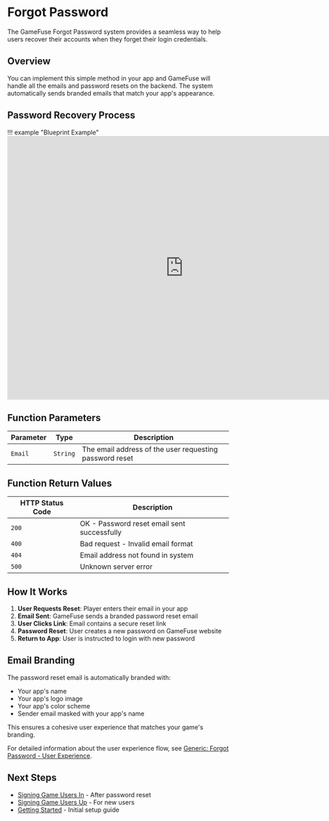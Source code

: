 # Forgot Password

The GameFuse Forgot Password system provides a seamless way to help users recover their accounts when they forget their login credentials.

## Overview

You can implement this simple method in your app and GameFuse will handle all the emails and password resets on the backend. The system automatically sends branded emails that match your app's appearance.

## Password Recovery Process

!!! example "Blueprint Example"
    <iframe src="https://blueprintue.com/render/2fyyxgwn/" width="800" height="600" frameborder="0" allowfullscreen></iframe>

## Function Parameters

| Parameter | Type | Description |
|-----------|------|-------------|
| `Email` | `String` | The email address of the user requesting password reset |

## Function Return Values

| HTTP Status Code | Description |
|------------------|-------------|
| `200` | OK - Password reset email sent successfully |
| `400` | Bad request - Invalid email format |
| `404` | Email address not found in system |
| `500` | Unknown server error |

## How It Works

1. **User Requests Reset**: Player enters their email in your app
2. **Email Sent**: GameFuse sends a branded password reset email
3. **User Clicks Link**: Email contains a secure reset link
4. **Password Reset**: User creates a new password on GameFuse website
5. **Return to App**: User is instructed to login with new password

## Email Branding

The password reset email is automatically branded with:
- Your app's name
- Your app's logo image
- Your app's color scheme
- Sender email masked with your app's name

This ensures a cohesive user experience that matches your game's branding.


For detailed information about the user experience flow, see [Generic: Forgot Password - User Experience](../generic/forgot_password.md#user-experience).

## Next Steps

- [Signing Game Users In](signing%20game%20users%20in.md) - After password reset
- [Signing Game Users Up](signing%20game%20users%20up.md) - For new users
- [Getting Started](getting%20started.md) - Initial setup guide

